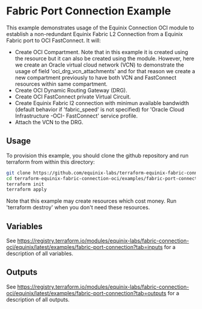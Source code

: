 # Fabric Port Connection Example

This example demonstrates usage of the Equinix Connection OCI module to establish a non-redundant
Equinix Fabric L2 Connection from a Equinix Fabric port to OCI FastConnect. It will:

- Create OCI Compartment. Note that in this example it is created using the resource but it can
also be created using the module. However, here we create an Oracle virtual cloud network (VCN)
to demonstrate the usage of field 'oci_drg_vcn_attachments' and for that reason we create a new
compartment previously to have both VCN and FastConnect resources within same compartment.
- Create OCI Dynamic Routing Gateway (DRG).
- Create OCI FastConnect private Virtual Circuit.
- Create Equinix Fabric l2 connection with minimun available bandwidth (default behavior if
'fabric_speed' is not specified) for 'Oracle Cloud Infrastructure -OCI- FastConnect' service
profile.
- Attach the VCN to the DRG.

## Usage

To provision this example, you should clone the github repository and run terraform from within this
directory:

```bash
git clone https://github.com/equinix-labs/terraform-equinix-fabric-connection-oci.git
cd terraform-equinix-fabric-connection-oci/examples/fabric-port-connection
terraform init
terraform apply
```

Note that this example may create resources which cost money. Run 'terraform destroy' when you don't need these resources.

## Variables

See <https://registry.terraform.io/modules/equinix-labs/fabric-connection-oci/equinix/latest/examples/fabric-port-connection?tab=inputs> for a description of all variables.

## Outputs

See <https://registry.terraform.io/modules/equinix-labs/fabric-connection-oci/equinix/latest/examples/fabric-port-connection?tab=outputs> for a description of all outputs.
